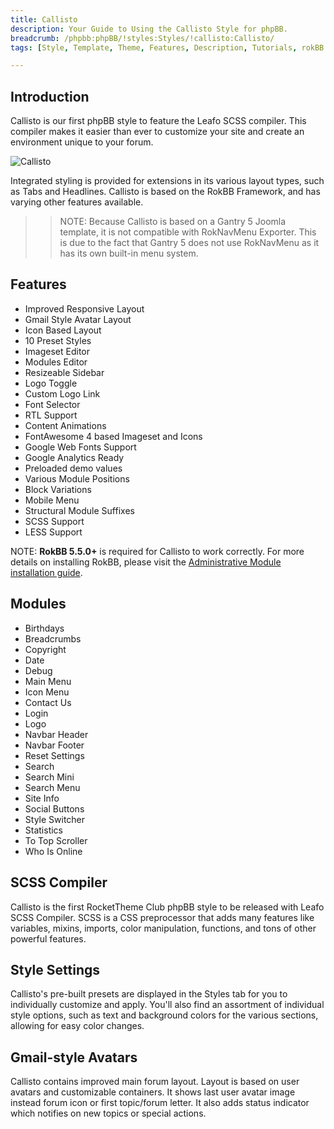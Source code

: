 ```yaml
---
title: Callisto
description: Your Guide to Using the Callisto Style for phpBB.
breadcrumb: /phpbb:phpBB/!styles:Styles/!callisto:Callisto/
tags: [Style, Template, Theme, Features, Description, Tutorials, rokBB 5]

---
```


Introduction
-----

Callisto is our first phpBB style to feature the Leafo SCSS compiler. This compiler makes it easier than ever to customize your site and create an environment unique to your forum.

![Callisto](callisto.png)

Integrated styling is provided for extensions in its various layout types, such as Tabs and Headlines. Callisto is based on the RokBB Framework, and has varying other features available.

>> NOTE: Because Callisto is based on a Gantry 5 Joomla template, it is not compatible with RokNavMenu Exporter. This is due to the fact that Gantry 5 does not use RokNavMenu as it has its own built-in menu system.

Features
-----

* Improved Responsive Layout
* Gmail Style Avatar Layout
* Icon Based Layout
* 10 Preset Styles
* Imageset Editor
* Modules Editor
* Resizeable Sidebar
* Logo Toggle
* Custom Logo Link
* Font Selector
* RTL Support
* Content Animations
* FontAwesome 4 based Imageset and Icons
* Google Web Fonts Support
* Google Analytics Ready
* Preloaded demo values
* Various Module Positions
* Block Variations
* Mobile Menu
* Structural Module Suffixes
* SCSS Support
* LESS Support

NOTE: **RokBB 5.5.0+** is required for Callisto to work correctly. For more details on installing RokBB, please visit the [Administrative Module installation guide](../../start/styles_31.md#installing-administrative-modules).

## Modules

* Birthdays
* Breadcrumbs
* Copyright
* Date
* Debug
* Main Menu
* Icon Menu
* Contact Us
* Login
* Logo
* Navbar Header
* Navbar Footer
* Reset Settings
* Search
* Search Mini
* Search Menu
* Site Info
* Social Buttons
* Style Switcher
* Statistics
* To Top Scroller
* Who Is Online

## SCSS Compiler

Callisto is the first RocketTheme Club phpBB style to be released with Leafo SCSS Compiler. SCSS is a CSS preprocessor that adds many features like variables, mixins, imports, color manipulation, functions, and tons of other powerful features.

## Style Settings

Callisto's pre-built presets are displayed in the Styles tab for you to individually customize and apply. You'll also find an assortment of individual style options, such as text and background colors for the various sections, allowing for easy color changes.

## Gmail-style Avatars

Callisto contains improved main forum layout. Layout is based on user avatars and customizable containers. It shows last user avatar image instead forum icon or first topic/forum letter. It also adds status indicator which notifies on new topics or special actions.